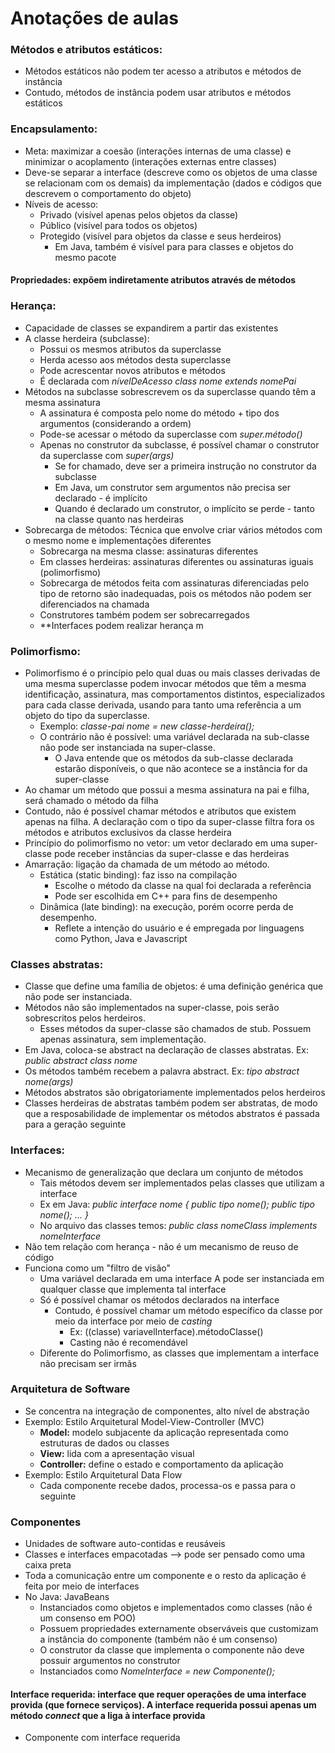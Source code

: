 # Anotações de aulas
 
### Métodos e atributos estáticos:
 
- Métodos estáticos não podem ter acesso a atributos e métodos de instância
- Contudo, métodos de instância podem usar atributos e métodos estáticos

### Encapsulamento: 
 
- Meta: maximizar a coesão (interações internas de uma classe) e minimizar o acoplamento (interações externas entre classes)
- Deve-se separar a interface (descreve como os objetos de uma classe se relacionam com os demais) da implementação (dados e códigos que descrevem o comportamento do objeto)
- Níveis de acesso:
  - Privado (visível apenas pelos objetos da classe)
  - Público (visível para todos os objetos)
  - Protegido (visível para objetos da classe e seus herdeiros)
    - Em Java, também é visível para para classes e objetos do mesmo pacote
 
 #### Propriedades: expõem indiretamente atributos através de métodos

### Herança:

- Capacidade de classes se expandirem a partir das existentes
- A classe herdeira (subclasse):
  - Possui os mesmos atributos da superclasse
  - Herda acesso aos métodos desta superclasse
  - Pode acrescentar novos atributos e métodos
  - É declarada com *nívelDeAcesso class nome extends nomePai*
- Métodos na subclasse sobrescrevem os da superclasse quando têm a mesma assinatura
  - A assinatura é composta pelo nome do método + tipo dos argumentos (considerando a ordem)
  - Pode-se acessar o método da superclasse com *super.método()*
  - Apenas no construtor da subclasse, é possível chamar o construtor da superclasse com *super(args)*
     - Se for chamado, deve ser a primeira instrução no construtor da subclasse
     - Em Java, um construtor sem argumentos não precisa ser declarado - é implícito
     - Quando é declarado um construtor, o implícito se perde - tanto na classe quanto nas herdeiras
 - Sobrecarga de métodos: Técnica que envolve criar vários métodos com o mesmo nome e implementações diferentes
   - Sobrecarga na mesma classe: assinaturas diferentes
   - Em classes herdeiras: assinaturas diferentes ou assinaturas iguais (polimorfismo)
   - Sobrecarga de métodos feita com assinaturas diferenciadas pelo tipo de retorno são inadequadas, pois os métodos não podem ser diferenciados na chamada
   - Construtores também podem ser sobrecarregados
   - **Interfaces podem realizar herança m
  
### Polimorfismo:

 - Polimorfismo é o princípio pelo qual duas ou mais classes derivadas de uma mesma superclasse podem invocar métodos que têm a mesma identificação, assinatura, mas  comportamentos distintos, especializados para cada classe derivada, usando para tanto uma referência a um objeto do tipo da superclasse.
   - Exemplo: *classe-pai nome = new classe-herdeira();*
   - O contrário não é possível: uma variável declarada na sub-classe não pode ser instanciada na super-classe. 
     - O Java entende que os métodos da sub-classe declarada estarão disponíveis, o que não acontece se a instância for da super-classe
 - Ao chamar um método que possui a mesma assinatura na pai e filha, será chamado o método da filha
 - Contudo, não é possível chamar métodos e atributos que existem apenas na filha. A declaração com o tipo da super-classe filtra fora os métodos e atributos exclusivos da classe herdeira
 - Princípio do polimorfismo no vetor: um vetor declarado em uma super-classe pode receber instâncias da super-classe e das herdeiras
 - Amarração: ligação da chamada de um método ao método.
   - Estática (static binding): faz isso na compilação
     - Escolhe o método da classe na qual foi declarada a referência
     - Pode ser escolhida em C++ para fins de desempenho
   - Dinâmica (late binding): na execução, porém ocorre perda de desempenho.
     - Reflete a intenção do usuário e é empregada por linguagens como Python, Java e Javascript

### Classes abstratas:

  - Classe que define uma família de objetos: é uma definição genérica que não pode ser instanciada. 
  - Métodos não são implementados na super-classe, pois serão sobrescritos pelos herdeiros.
    - Esses métodos da super-classe são chamados de stub. Possuem apenas assinatura, sem implementação.
  - Em Java, coloca-se abstract na declaração de classes abstratas. Ex: *public abstract class nome*
  - Os métodos também recebem a palavra abstract. Ex: *tipo abstract nome(args)*
  - Métodos abstratos são obrigatoriamente implementados pelos herdeiros
  - Classes herdeiras de abstratas também podem ser abstratas, de modo que a resposabilidade de implementar os métodos abstratos é passada para a geração seguinte

### Interfaces:

  - Mecanismo de generalização que declara um conjunto de métodos
    - Tais métodos devem ser implementados pelas classes que utilizam a interface
    - Ex em Java: *public interface nome {
                         public tipo nome();
                         public tipo nome();
                         ... }*
    - No arquivo das classes temos: *public class nomeClass implements nomeInterface*
  - Não tem relação com herança - não é um mecanismo de reuso de código
  - Funciona como um "filtro de visão"
    - Uma variável declarada em uma interface A pode ser instanciada em qualquer classe que implementa tal interface
    - Só é possível chamar os métodos declarados na interface
      - Contudo, é possível chamar um método específico da classe por meio da interface por meio de *casting*
        - Ex: ((classe) variavelInterface).métodoClasse()
        - Casting não é recomendável
    - Diferente do Polimorfismo, as classes que implementam a interface não precisam ser irmãs

### Arquitetura de Software

  - Se concentra na integração de componentes, alto nível de abstração
  - Exemplo: Estilo Arquitetural Model-View-Controller (MVC)
    - **Model:** modelo subjacente da aplicação representada como estruturas de dados ou classes
    - **View:** lida com a apresentação visual
    - **Controller:** define o estado e comportamento da aplicação
  - Exemplo: Estilo Arquitetural Data Flow 
    - Cada componente recebe dados, processa-os e passa para o seguinte

### Componentes

  - Unidades de software auto-contidas e reusáveis
  - Classes e interfaces empacotadas --> pode ser pensado como uma caixa preta
  - Toda a comunicação entre um componente e o resto da aplicação é feita por meio de interfaces
  - No Java: JavaBeans
    - Instanciados como objetos e implementados como classes (não é um consenso em POO) 
    - Possuem propriedades externamente observáveis que customizam a instância do componente (também não é um consenso)
    - O construtor da classe que implementa o componente não deve possuir argumentos no construtor
    - Instanciados como *NomeInterface = new Componente();*
  #### Interface requerida: interface que requer operações de uma interface provida (que fornece serviços). A interface requerida possui apenas um método *connect* que a liga à interface provida
  - Componente com interface requerida 
    
